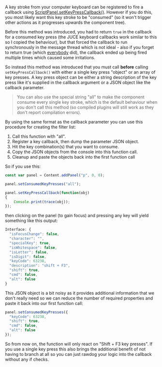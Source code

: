 A key stroke from your computer keyboard can be registered to fire a callback using [ScriptPanel.setKeyPressCallback()](/scripting/scripting-api/scriptpanel#setkeypresscallback). However if you do this, you most likely want this key stroke to be "consumed" (so it won't trigger other actions as it progresses upwards the component tree).

Before this method was introduced, you had to return `true` in the callback for a consumed key press (the JUCE keyboard callbacks work similar to this so I copied the behaviour), but that forced the callback to run synchronously in the message thread which is not ideal - also if you forget to return true (which [everybody](https://github.com/christophhart/HISE/issues/511) did), the callback ended up being fired multiple times which caused some irritations.

So instead this method was introduced that you must call **before**  calling `setKeyPressCallback()` with either a single key press "object" or an array of key presses. A key press object can be either a string description of the key press like it's supplied in the callback argument or a JSON object like the callback parameter. 

> You can also use the special string "all" to make the component consume every single key stroke, which is the default behaviour when you don't call this method (so compiled plugins will still work as they don't report compilation errors).

By using the same format as the callback parameter you can use this procedure for creating the filter list:

1. Call this function with "all".
2. Register a key callback, then dump the parameter JSON object.
3. Hit the key combination(s) that you want to consume.
4. Copy the JSON objects from the console into this function call.
5. Cleanup and paste the objects back into the first function call

So if you use this:

```javascript
const var panel = Content.addPanel("p", 0, 0);

panel.setConsumedKeyPresses("all");

panel.setKeyPressCallback(function(obj)
{
	Console.print(trace(obj));
});
```

then clicking on the panel (to gain focus) and pressing any key will yield something like this output:

```javascript
Interface: {
  "isFocusChange": false,
  "character": "",
  "specialKey": true,
  "isWhitespace": false,
  "isLetter": false,
  "isDigit": false,
  "keyCode": 63238,
  "description": "shift + F3",
  "shift": true,
  "cmd": false,
  "alt": false
}
```

This JSON object is a bit noisy as it provides additional information that we don't really need so we can reduce the number of required properties and paste it back into our first function call:

```javascript
panel.setConsumedKeyPresses({
  "keyCode": 63238,
  "shift": true,
  "cmd": false,
  "alt": false
});
```

So from now on, the function will only react on "Shift + F3 key presses". If you use a single key press this also brings the additional benefit of not having to branch at all so you can just rawdog your logic into the callback without any if checks.

